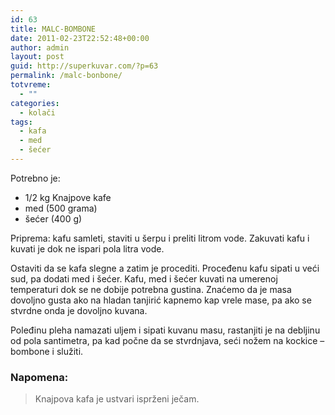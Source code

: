 ```yaml
---
id: 63
title: MALC-BOMBONE
date: 2011-02-23T22:52:48+00:00
author: admin
layout: post
guid: http://superkuvar.com/?p=63
permalink: /malc-bonbone/
totvreme:
  - ""
categories:
  - kolači
tags:
  - kafa
  - med
  - šećer
---
```

Potrebno je:

  * 1/2 kg Knajpove kafe
  * med (500 grama)
  * šećer (400 g)

Priprema: kafu samleti, staviti u šerpu i preliti litrom vode. Zakuvati kafu i kuvati je dok ne ispari pola litra vode.

Ostaviti da se kafa slegne a zatim je procediti. Proceđenu kafu sipati u veći sud, pa dodati med i šećer. Kafu, med i šećer kuvati na umerenoj temperaturi dok se ne dobije potrebna gustina. Znaćemo da je masa dovoljno gusta ako na hladan tanjirić kapnemo kap vrele mase, pa ako se stvrdne onda je dovoljno kuvana.

Poleđinu pleha namazati uljem i sipati kuvanu masu, rastanjiti je na debljinu od pola santimetra, pa kad počne da se stvrdnjava, seći nožem na kockice &#8211; bombone i služiti.

### Napomena:
> Knajpova kafa je ustvari isprženi ječam.

&nbsp;